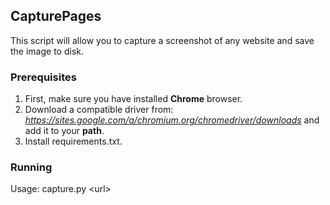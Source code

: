 ## CapturePages 

This script will allow you to capture a screenshot of any website and save the image to disk.

### Prerequisites

1. First, make sure you have installed **Chrome** browser.
2. Download a compatible driver from: *<https://sites.google.com/a/chromium.org/chromedriver/downloads>* and add it to your **path**.
3. Install requirements.txt.


### Running
Usage: capture.py \<url>

